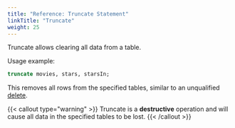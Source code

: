 ```yaml
---
title: "Reference: Truncate Statement"
linkTitle: "Truncate"
weight: 25
---
```


Truncate allows clearing all data from a table.

Usage example:

```sql
truncate movies, stars, starsIn;
```

This removes all rows from the specified tables, similar to an unqualified
[delete](/docs/references/sqlreference/statements/delete).

{{< callout type="warning" >}}
Truncate is a **destructive** operation and will cause all data in the specified tables to be lost.
{{< /callout >}}
